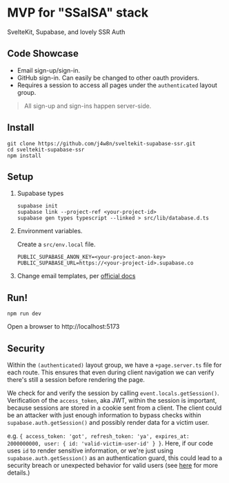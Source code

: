 # MVP for "SSalSA" stack

SvelteKit, Supabase, and lovely SSR Auth

## Code Showcase

- Email sign-up/sign-in.
- GitHub sign-in. Can easily be changed to other oauth providers.
- Requires a session to access all pages under the `authenticated` layout group.

> All sign-up and sign-ins happen server-side.

## Install

```
git clone https://github.com/j4w8n/sveltekit-supabase-ssr.git
cd sveltekit-supabase-ssr
npm install
```

## Setup

1. Supabase types
    ```
    supabase init
    supabase link --project-ref <your-project-id>
    supabase gen types typescript --linked > src/lib/database.d.ts
    ```

2. Environment variables.
    
    Create a `src/env.local` file.
    ```
    PUBLIC_SUPABASE_ANON_KEY=<your-project-anon-key>
    PUBLIC_SUPABASE_URL=https://<your-project-id>.supabase.co
    ```

3. Change email templates, per [official docs](https://supabase.com/docs/guides/auth/server-side/email-based-auth-with-pkce-flow-for-ssr?framework=sveltekit#update-email-templates-with-url-for-api-endpoint)

## Run!

```
npm run dev
```

Open a browser to http://localhost:5173

## Security

Within the `(authenticated)` layout group, we have a `+page.server.ts` file for each route. This ensures that even during client navigation we can verify there's still a session before rendering the page.

We check for and verify the session by calling `event.locals.getSession()`. Verification of the `access_token`, aka JWT, within the session is important, because sessions are stored in a cookie sent from a client. The client could be an attacker with just enough information to bypass checks within `supabase.auth.getSession()` and possibly render data for a victim user.

e.g. `{ access_token: 'got', refresh_token: 'ya', expires_at: 2000000000, user: { id: 'valid-victim-user-id' } }`. Here, if our code uses `id` to render sensitive information, or we're just using `supabase.auth.getSession()` as an authentication guard, this could lead to a security breach or unexpected behavior for valid users (see [here](https://github.com/supabase/auth-helpers/pull/722) for more details.)
